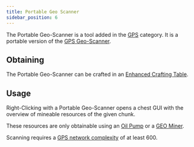 ```yaml
---
title: Portable Geo Scanner
sidebar_position: 6
---
```


The Portable Geo-Scanner is a tool added in the [GPS](GPS.md) category. It is a portable version of the [GPS Geo-Scanner](GPS-Geo-Scanner.md).

## Obtaining

The Portable Geo-Scanner can be crafted in an [Enhanced Crafting Table](../Basic-Machines/Enhanced-Crafting-Table.md).

## Usage

Right-Clicking with a Portable Geo-Scanner opens a chest GUI with the overview of mineable resources of the given chunk.

These resources are only obtainable using an [Oil Pump](Oil-Pump.md) or a [GEO Miner](GEO-Miner.md).

Scanning requires a [GPS network complexity](GPS-Transmitter.md) of at least 600.
